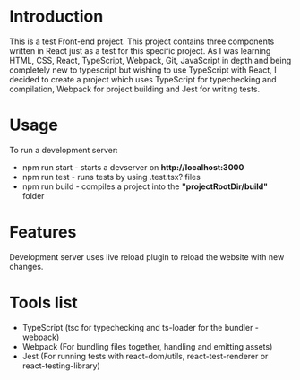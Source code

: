 # Introduction
This is a test Front-end project. 
This project contains three components written in React just as a test for this specific project.
As I was learning HTML, CSS, React, TypeScript, Webpack, Git, JavaScript in depth and being completely new to typescript but wishing to use TypeScript with React, I decided to create a project which uses TypeScript for typechecking and compilation, Webpack for project building and Jest for writing tests.

# Usage
To run a development server:
* npm run start - starts a devserver on **http://localhost:3000**
* npm run test - runs tests by using .test.tsx? files
* npm run build - compiles a project into the **"projectRootDir/build"** folder

# Features
Development server uses live reload plugin to reload the website with new changes.

# Tools list
* TypeScript (tsc for typechecking and ts-loader for the bundler - webpack)
* Webpack (For bundling files together, handling and emitting assets)
* Jest (For running tests with react-dom/utils, react-test-renderer or react-testing-library)

